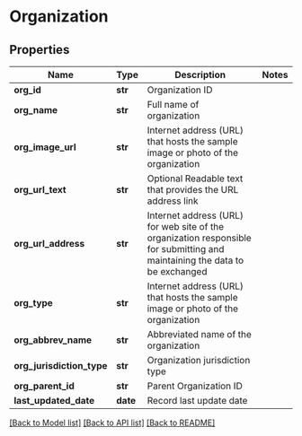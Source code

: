 # Organization

## Properties
Name | Type | Description | Notes
------------ | ------------- | ------------- | -------------
**org_id** | **str** | Organization ID | 
**org_name** | **str** | Full name of organization | 
**org_image_url** | **str** | Internet address (URL) that hosts the sample image or photo of the organization | 
**org_url_text** | **str** | Optional Readable text that provides the URL address link | 
**org_url_address** | **str** | Internet address (URL) for web site of the organization responsible for submitting and maintaining the data to be exchanged | 
**org_type** | **str** | Internet address (URL) that hosts the sample image or photo of the organization | 
**org_abbrev_name** | **str** | Abbreviated name of the organization | 
**org_jurisdiction_type** | **str** | Organization jurisdiction type | 
**org_parent_id** | **str** | Parent Organization ID | 
**last_updated_date** | **date** | Record last update date | 

[[Back to Model list]](../README.md#documentation-for-models) [[Back to API list]](../README.md#documentation-for-api-endpoints) [[Back to README]](../README.md)

